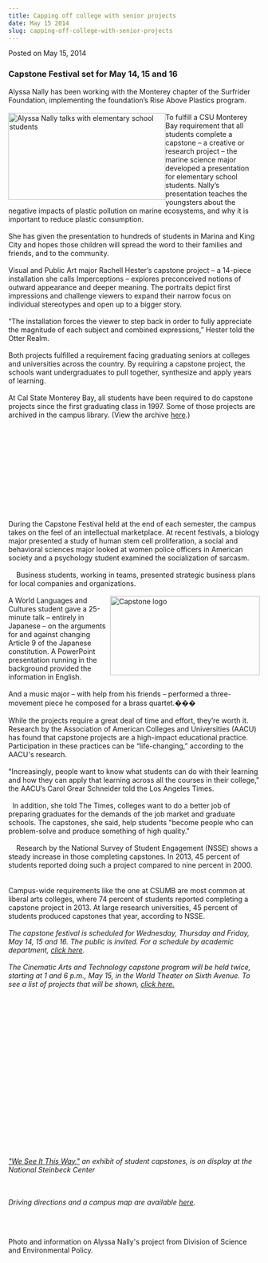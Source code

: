 ```yaml
---
title: Capping off college with senior projects
date: May 15 2014
slug: capping-off-college-with-senior-projects
---
```


 



<span class="date">Posted on May 15, 2014    </span>
<h3>Capstone Festival set for May 14, 15 and 16</h3>
<p>Alyssa Nally has been working with the Monterey chapter of the
Surfrider Foundation, implementing the foundation&#x2019;s Rise Above
Plastics program.<br>
<br>
<img alt="Alyssa Nally talks with elementary school students" src="https://news.csumb.edu/sites/default/files/65/attachments/news/images/plastic1_resize.jpg" style="width:315px; height:174px; float:left">To fulfill a CSU
Monterey Bay requirement that all students complete a capstone &#x2013; a
creative or research project &#x2013; the marine science major developed a
presentation for elementary school students. Nally&#x2019;s presentation
teaches the youngsters about the negative impacts of plastic
pollution on marine ecosystems, and why it is important to reduce
plastic consumption.<br>
<br>
She has given the presentation to hundreds of students in Marina
and King City and hopes those children will spread the word to
their families and friends, and to the community.<br>
<br>
Visual and Public Art major Rachell Hester&#x2019;s capstone project &#x2013; a
14-piece installation she calls Imperceptions &#x2013; explores
preconceived notions of outward appearance and deeper meaning. The
portraits depict first impressions and challenge viewers to expand
their narrow focus on individual stereotypes and open up to a
bigger story.<br>
<br>
&#x201C;The installation forces the viewer to step back in order to fully
appreciate the magnitude of each subject and combined expressions,&#x201D;
Hester told the Otter Realm.<br>
<br>
Both projects fulfilled a requirement facing graduating seniors at
colleges and universities across the country. By requiring a
capstone project, the schools want undergraduates to pull together,
synthesize and apply years of learning.<br>
<br>
At Cal State Monterey Bay, all students have been required to do
capstone projects since the first graduating class in 1997. Some of
those projects are archived in the campus library. (View the
archive <a href="https://capstone.csumb.edu" rel="nofollow">here</a>.)</br></br></br></br></br></br></br></br></br></br></img></br></br></p>
<p>During the Capstone Festival held at the end of each semester,
the campus takes on the feel of an intellectual marketplace. At
recent festivals, a biology major presented a study of human stem
cell proliferation, a social and behavioral sciences major looked
at women police officers in American society and a psychology
student examined the socialization of sarcasm.<br>
<br>
&#x2028;&#x2028;&#x2028;&#x2028;Business students, working in teams, presented strategic
business plans for local companies and organizations.&#x2028;&#x2028;&#x2028;&#x2028;<br>
<br>
<img alt="Capstone logo" src="https://news.csumb.edu/sites/default/files/65/attachments/news/images/seniorcapstone_0.jpg" style="width:300px; height:158px; float:right">A World Languages
and Cultures student gave a 25-minute talk &#x2013; entirely in Japanese &#x2013;
on the arguments for and against changing Article 9 of the Japanese
constitution. A PowerPoint presentation running in the background
provided the information in English.&#x2028;&#x2028;<br>
<br>
And a music major &#x2013; with help from his friends &#x2013; performed a
three-movement piece he composed for a brass quartet.&#xFFFD;&#xFFFD;&#xFFFD;&#x2028;&#x2028;&#x2028;<br>
<br>
While the projects require a great deal of time and effort, they&#x2019;re
worth it. Research by the Association of American Colleges and
Universities (AACU) has found that capstone projects are a
high-impact educational practice. Participation in these practices
can be &#x201C;life-changing,&#x201D; according to the AACU&apos;s research.<br>
<br>
&quot;Increasingly, people want to know what students can do with their
learning and how they can apply that learning across all the
courses in their college,&quot; the AACU&#x2019;s Carol Grear Schneider told
the Los Angeles Times.<br>
<br>
&#x2028;&#x2028;In addition, she told The Times, colleges want to do a better job
of preparing graduates for the demands of the job market and
graduate schools. The capstones, she said, help students &quot;become
people who can problem-solve and produce something of high
quality.&quot;<br>
<br>
&#x2028;&#x2028;&#x2028;&#x2028;Research by the National Survey of Student Engagement (NSSE)
shows a steady increase in those completing capstones. In 2013, 45
percent of students reported doing such a project compared to nine
percent in 2000.&#x2028;&#x2028;&#x2028;&#x2028;<br>
<br>
Campus-wide requirements like the one at CSUMB are most common at
liberal arts colleges, where 74 percent of students reported
completing a capstone project in 2013. At large research
universities, 45 percent of students produced capstones that year,
according to NSSE.<br>
<br>
<em>The capstone festival is scheduled for Wednesday, Thursday and
Friday, May 14, 15 and 16. The public is invited. For a schedule by
academic department, <a href="https://capstonefestival.csumb.edu" rel="nofollow">click here</a>.&#x2028;&#x2028;&#x2028;&#x2028;<br>
<br>
The Cinematic Arts and Technology capstone program will be held
twice, starting at 1 and 6 p.m., May 15, in the World Theater on
Sixth Avenue. To see a list of projects that will be shown,
<a href="https://tat.csumb.edu/spring-2014" rel="nofollow">click
here.</a></br></br></em></br></br></br></br></br></br></br></br></br></br></br></br></br></br></img></br></br></br></br></p>
<p><em><a href="../15/we-see-it-way.html" rel="nofollow">&quot;We See It
This Way,&quot;</a> an exhibit of student capstones, is on display at
the National Steinbeck Center</em></p>
<p><br>
<br>
<em>Driving directions and a campus map are available <a href="https://csumb.edu/maps" rel="nofollow">here</a>.&#x2028;</em></br></br></p>
<p>&#xA0;</p>
<p class="small">Photo and information on Alyssa Nally&apos;s project
from Division of Science and Environmental Policy.</p>





 
